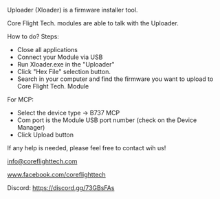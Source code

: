 
Uploader (Xloader) is a firmware installer tool.

Core Flight Tech. modules are able to talk with the Uploader.

How to do? 
Steps:
- Close all applications
- Connect your Module via USB
- Run Xloader.exe in the "Uploader"
- Click "Hex File" selection button.
- Search in your computer and find the firmware you want to upload to Core Flight Tech. Module

For MCP: 
  - Select the device type -> B737 MCP
  - Com port is the Module USB port number (check on the Device Manager)
  - Click Upload button
     
If any help is needed, please feel free to contact wih us!

info@coreflighttech.com

www.facebook.com/coreflighttech

Discord: https://discord.gg/73GBsFAs
